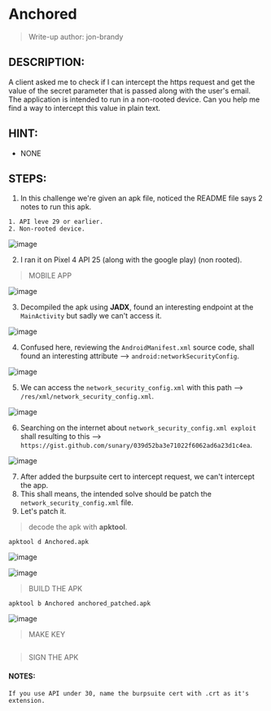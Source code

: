 # Anchored
> Write-up author: jon-brandy
## DESCRIPTION:
A client asked me to check if I can intercept the https request and get the value of the secret parameter that is passed along with the user's email. 
The application is intended to run in a non-rooted device. 
Can you help me find a way to intercept this value in plain text.
## HINT:
- NONE
## STEPS:
1. In this challenge we're given an apk file, noticed the README file says 2 notes to run this apk.

```
1. API leve 29 or earlier.
2. Non-rooted device.
```

![image](https://github.com/jon-brandy/hackthebox/assets/70703371/bce29399-c132-427e-8a22-860ba3ed41fd)


2. I ran it on Pixel 4 API 25 (along with the google play) (non rooted).

> MOBILE APP

![image](https://github.com/jon-brandy/hackthebox/assets/70703371/e43174f6-167f-430a-b29b-2a8ebd9b577c)


3. Decompiled the apk using **JADX**, found an interesting endpoint at the `MainActivity` but sadly we can't access it.

![image](https://github.com/jon-brandy/hackthebox/assets/70703371/25eabd3b-edeb-4c63-bc34-49ab13661b80)


4. Confused here, reviewing the `AndroidManifest.xml` source code, shall found an interesting attribute --> `android:networkSecurityConfig`.


![image](https://github.com/jon-brandy/hackthebox/assets/70703371/eda9ac81-7643-4b48-af95-1489b9872ad8)


5. We can access the `network_security_config.xml` with this path --> `/res/xml/network_security_config.xml`.

![image](https://github.com/jon-brandy/hackthebox/assets/70703371/d89af009-336c-4d99-a3ae-2edcedd6a92a)


6. Searching on the internet about `network_security_config.xml exploit` shall resulting to this --> `https://gist.github.com/sunary/039d52ba3e71022f6062ad6a23d1c4ea`.

![image](https://github.com/jon-brandy/hackthebox/assets/70703371/a32477b5-3da4-4a78-b921-52c7ae3ed0bc)
 

7. After added the burpsuite cert to intercept request, we can't intercept the app.
8. This shall means, the intended solve should be patch the `network_security_config.xml` file.
9. Let's patch it.

> decode the apk with **apktool**.

```
apktool d Anchored.apk
```

![image](https://github.com/jon-brandy/hackthebox/assets/70703371/7aaf2826-ae11-4a8a-b417-557038f4b715)


![image](https://github.com/jon-brandy/hackthebox/assets/70703371/3b83e4e4-acf0-4da6-acb7-056ce51f8aca)


> BUILD THE APK

```
apktool b Anchored anchored_patched.apk
```

![image](https://github.com/jon-brandy/hackthebox/assets/70703371/8e7d96d2-7ded-4521-a573-3111bd93e3cb)


> MAKE KEY

```

```

> SIGN THE APK

#### NOTES:

```
If you use API under 30, name the burpsuite cert with .crt as it's extension.
```


